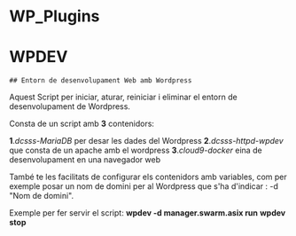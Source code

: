 # WP_Plugins
# WPDEV
    ## Entorn de desenvolupament Web amb Wordpress
 
Aquest Script per iniciar, aturar, reiniciar i eliminar el entorn de desenvolupament de Wordpress. 

Consta de un script amb **3** contenidors:

   **1**.*dcsss-MariaDB* per desar les dades del Wordpress
   **2**.*dcsss-httpd-wpdev* que consta de un apache amb el wordpress
   **3**.*cloud9-docker* eina de desenvolupament en una navegador web
    

També te les facilitats de configurar els contenidors amb variables, com per exemple
posar un nom de domini per al Wordpress que s'ha d'indicar : -d "Nom de domini".


Exemple per fer servir el script:
**wpdev -d manager.swarm.asix run**
**wpdev stop**
